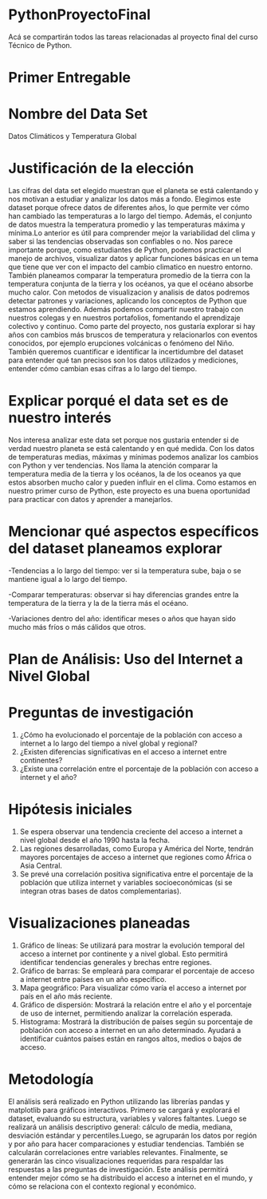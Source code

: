# PythonProyectoFinal
Acá se compartirán todos las tareas relacionadas al proyecto final del curso Técnico de Python.
# Primer Entregable 
# Nombre del Data Set
Datos Climáticos y Temperatura Global
# Justificación de la elección 
  Las cifras del data set elegido muestran que el planeta se está calentando y nos motivan a estudiar y analizar los datos más a fondo.
Elegimos este dataset porque ofrece datos de diferentes años, lo que permite ver cómo han cambiado las temperaturas a lo largo del tiempo. Además, el conjunto de datos muestra la temperatura promedio y las temperaturas máxima y mínima.Lo anterior es útil para comprender mejor la variabilidad del clima y saber si las tendencias observadas son confiables o no. Nos parece importante porque, como estudiantes de Python, podemos practicar el manejo de archivos, visualizar datos y aplicar funciones básicas en un tema que tiene que ver con el impacto del cambio climatico en nuestro entorno. También planeamos comparar la temperatura promedio de la tierra con la temperatura conjunta de la tierra y los océanos,  ya que el océano absorbe mucho calor. Con metodos de visualizacion y analisis de datos podremos detectar patrones y variaciones, aplicando los conceptos de Python que estamos aprendiendo. Además podemos compartir nuestro trabajo con nuestros colegas y en nuestros portafolios, fomentando el aprendizaje colectivo y continuo.
Como parte del proyecto, nos gustaría explorar si hay años con cambios más bruscos de temperatura y relacionarlos con eventos conocidos, por ejemplo erupciones volcánicas o fenómeno del Niño. También queremos cuantificar e identificar la incertidumbre del dataset para entender qué tan precisos son los datos utilizados y mediciones, entender cómo cambian esas cifras a lo largo del tiempo.


# Explicar porqué el data set es de nuestro interés 
  Nos interesa analizar este data set porque nos gustaria entender si de verdad nuestro planeta se está calentando y en qué medida. Con los datos de temperaturas medias, máximas y mínimas podemos analizar los cambios con Python y ver tendencias. Nos llama la atención comparar la temperatura media de la tierra y los océanos, la de los oceanos ya que estos absorben mucho calor y pueden influir en el clima. Como estamos en nuestro primer curso de Python, este proyecto es una buena oportunidad para practicar con datos y aprender a manejarlos.
# Mencionar qué aspectos específicos del dataset planeamos explorar
-Tendencias a lo largo del tiempo: ver si la temperatura sube, baja o se mantiene igual a lo largo del tiempo. 

-Comparar temperaturas: observar si hay diferencias grandes entre la temperatura de la tierra y la de la tierra más el océano.

-Variaciones dentro del año: identificar meses o años que hayan sido mucho más fríos o más cálidos que otros.

# Plan de Análisis: Uso del Internet a Nivel Global
# Preguntas de investigación
1.	¿Cómo ha evolucionado el porcentaje de la población con acceso a internet a lo largo del tiempo a nivel global y regional?
2.	¿Existen diferencias significativas en el acceso a internet entre continentes?
3.	¿Existe una correlación entre el porcentaje de la población con acceso a internet y el año?
# Hipótesis iniciales
1.	Se espera observar una tendencia creciente del acceso a internet a nivel global desde el año 1990 hasta la fecha.
2.	Las regiones desarrolladas, como Europa y América del Norte, tendrán mayores porcentajes de acceso a internet que regiones como África o Asia Central.
3.	Se prevé una correlación positiva significativa entre el porcentaje de la población que utiliza internet y variables socioeconómicas (si se integran otras bases de datos complementarias).
# Visualizaciones planeadas
1.	Gráfico de líneas: Se utilizará para mostrar la evolución temporal del acceso a internet por continente y a nivel global. Esto permitirá identificar tendencias generales y brechas entre regiones.
2.	Gráfico de barras: Se empleará para comparar el porcentaje de acceso a internet entre países en un año específico.
3.	Mapa geográfico: Para visualizar cómo varía el acceso a internet por país en el año más reciente.
4.	Gráfico de dispersión: Mostrará la relación entre el año y el porcentaje de uso de internet, permitiendo analizar la correlación esperada.
5.	Histograma: Mostrará la distribución de países según su porcentaje de población con acceso a internet en un año determinado. Ayudará a identificar cuántos países están en rangos altos, medios o bajos de acceso.
# Metodología
El análisis será realizado en Python utilizando las librerías pandas y matplotlib para gráficos interactivos. Primero se cargará y explorará el dataset, evaluando su estructura, variables y valores faltantes. Luego se realizará un análisis descriptivo general: cálculo de media, mediana, desviación estándar y percentiles.Luego, se agruparán los datos por región y por año para hacer comparaciones y estudiar tendencias. También se calcularán correlaciones entre variables relevantes. Finalmente, se generarán las cinco visualizaciones requeridas para respaldar las respuestas a las preguntas de investigación. Este análisis permitirá entender mejor cómo se ha distribuido el acceso a internet en el mundo, y cómo se relaciona con el contexto regional y económico.

